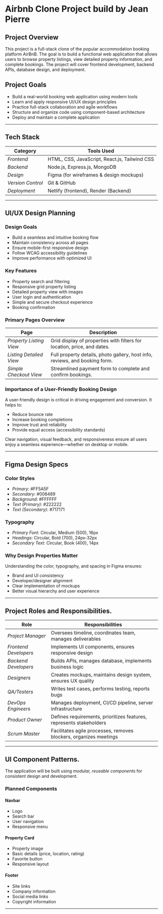 
#  Airbnb Clone Project build by Jean Pierre

##  Project Overview

This project is a full-stack clone of the popular accommodation booking platform AirBnB. The goal is to build a functional web application that allows users to browse property listings, view detailed property information, and complete bookings. The project will cover frontend development, backend APIs, database design, and deployment.

##  Project Goals

- Build a real-world booking web application using modern tools
- Learn and apply responsive UI/UX design principles
- Practice full-stack collaboration and agile workflows
- Structure and organize code using component-based architecture
- Deploy and maintain a complete application

---

##  Tech Stack

| Category        | Tools Used                                |
|----------------|--------------------------------------------|
| *Frontend*      | HTML, CSS, JavaScript, React.js, Tailwind CSS |
| *Backend*       | Node.js, Express.js, MongoDB               |
| *Design*        | Figma (for wireframes & design mockups)    |
| *Version Control* | Git & GitHub                            |
| *Deployment*    | Netlify (frontend), Render (Backend) |

---
##  UI/UX Design Planning

###  Design Goals

- Build a seamless and intuitive booking flow
- Maintain consistency across all pages
- Ensure mobile-first responsive design
- Follow WCAG accessibility guidelines
- Improve performance with optimized UI

###  Key Features

- Property search and filtering
- Responsive grid property listing
- Detailed property view with images
- User login and authentication
- Simple and secure checkout experience
- Booking confirmation

###  Primary Pages Overview

| Page                  | Description                                                                 |
|-----------------------|-----------------------------------------------------------------------------|
| *Property Listing View* | Grid display of properties with filters for location, price, and dates.     |
| *Listing Detailed View* | Full property details, photo gallery, host info, reviews, and booking form. |
| *Simple Checkout View*  | Streamlined payment form to complete and confirm bookings.                 |

###  Importance of a User-Friendly Booking Design

A user-friendly design is critical in driving engagement and conversion. It helps to:

- Reduce bounce rate
- Increase booking completions
- Improve trust and reliability
- Provide equal access (accessibility standards)

Clear navigation, visual feedback, and responsiveness ensure all users enjoy a seamless experience—whether on desktop or mobile.

---

##  Figma Design Specs

###  Color Styles

- *Primary*: #FF5A5F
- *Secondary*: #008489
- *Background*: #FFFFFF
- *Text (Primary)*: #222222
- *Text (Secondary)*: #717171

###  Typography

- *Primary Font*: Circular, Medium (500), 16px
- *Headings*: Circular, Bold (700), 24px-32px
- *Secondary Text*: Circular, Book (400), 14px

###  Why Design Properties Matter

Understanding the color, typography, and spacing in Figma ensures:

- Brand and UI consistency
- Developer/designer alignment
- Clear implementation of mockups
- Better visual hierarchy and user experience

---
## Project Roles and Responsibilities.

| Role               | Responsibilities                                                                 |
|--------------------|----------------------------------------------------------------------------------|
| *Project Manager*  | Oversees timeline, coordinates team, manages deliverables                |
| *Frontend Developers* |Implements UI components, ensures responsive design          |
| *Backend Developers*  |Builds APIs, manages database, implements business logic                              |
| *Designers*         | Creates mockups, maintains design system, ensures UX quality                 |
| *QA/Testers*        | Writes test cases, performs testing, reports bugs          |
| *DevOps Engineers*  |Manages deployment, CI/CD pipeline, server infrastructure                          |
| *Product Owner*     | Defines requirements, prioritizes features, represents stakeholders       |
| *Scrum Master*      | Facilitates agile processes, removes blockers, organizes meetings           |

---

## UI Component Patterns.

The application will be built using *modular, reusable components* for consistent design and development.

### Planned Components

#### Navbar

- Logo
- Search bar
- User navigation 
- Responsive menu

#### Property Card

- Property image
- Basic details (price, location, rating)
- Favorite button
- Responsive layout

####  Footer

- Site links
- Company information
- Social media links
- Copyright information
---






